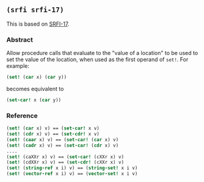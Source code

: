 ## `(srfi srfi-17)`

This is based on [SRFI-17](https://srfi.schemers.org/srfi-17/).

### Abstract

Allow procedure calls that evaluate to the "value of a location" to be
used to set the value of the location, when used as the first operand
of `set!`. For example:

```scheme
(set! (car x) (car y))
```

becomes equivalent to

```scheme
(set-car! x (car y))
```

### Reference

```scheme
(set! (car x) v) == (set-car! x v)
(set! (cdr x) v) == (set-cdr! x v)
(set! (caar x) v) == (set-car! (car x) v)
(set! (cadr x) v) == (set-car! (cdr x) v)
....
(set! (caXXr x) v) == (set-car! (cXXr x) v)
(set! (cdXXr x) v) == (set-cdr! (cXXr x) v)
(set! (string-ref x i) v) == (string-set! x i v)
(set! (vector-ref x i) v) == (vector-set! x i v)
```
